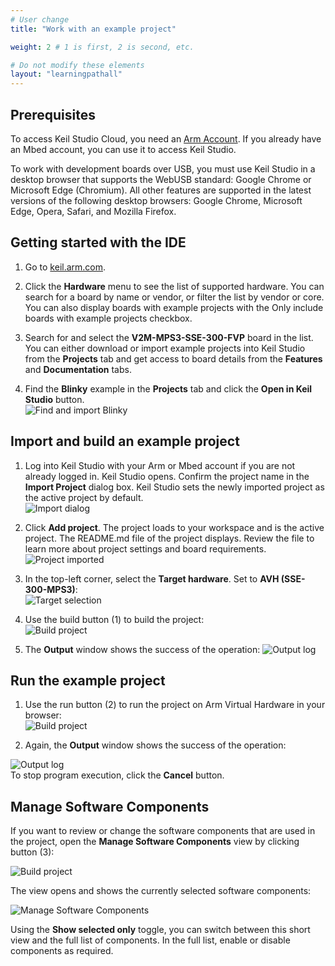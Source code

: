 ```yaml
---
# User change
title: "Work with an example project"

weight: 2 # 1 is first, 2 is second, etc.

# Do not modify these elements
layout: "learningpathall"
---
```


## Prerequisites

To access Keil Studio Cloud, you need an [Arm Account](https://developer.arm.com/register). If you already have an Mbed account, you can use it to access Keil Studio.

To work with development boards over USB, you must use Keil Studio in a desktop browser that supports the WebUSB standard: Google Chrome or Microsoft Edge (Chromium). All other features are supported in the latest versions of the following desktop browsers: Google Chrome, Microsoft Edge, Opera, Safari, and Mozilla Firefox.

## Getting started with the IDE

1. Go to [keil.arm.com](https://keil.arm.com).

1. Click the **Hardware** menu to see the list of supported hardware.
   You can search for a board by name or vendor, or filter the list by vendor or core. You can also display boards with example projects with the Only include boards with example projects checkbox.

1. Search for and select the **V2M-MPS3-SSE-300-FVP** board in the list.
   You can either download or import example projects into Keil Studio from the **Projects** tab and get access to board details from the **Features** and **Documentation** tabs.

1. Find the **Blinky** example in the **Projects** tab and click the **Open in Keil Studio** button.  
   ![Find and import Blinky](ksc_blinky_import.png "Find and import Blinky project")


## Import and build an example project

1. Log into Keil Studio with your Arm or Mbed account if you are not already logged in. Keil Studio opens. Confirm the project name in the **Import Project** dialog box. Keil Studio sets the newly imported project as the active project by default.  
![Import dialog](ksc_import_project.png "Specify a name for the imported project")

1. Click **Add project**.
   The project loads to your workspace and is the active project. The README.md file of the project displays. Review the file to learn more about project settings and board requirements.  
   ![Project imported](ksc_project_imported.png "First screen after project import")

1. In the top-left corner, select the **Target hardware**. Set to **AVH (SSE-300-MPS3)**:  
![Target selection](ksc_target_selection.png "Select your target")

1. Use the build button (1) to build the project:  
![Build project](ksc_build_run.png "Build the project for your target")

1. The **Output** window shows the success of the operation:
![Output log](ksc_build_output_log.png "Output window logs operational success")

## Run the example project

1. Use the run button (2) to run the project on Arm Virtual Hardware in your browser:  
![Build project](ksc_build_run.png "Build the project for your target")

1. Again, the **Output** window shows the success of the operation:

![Output log](ksc_run_output_log.png "Output window logs operational success")  
To stop program execution, click the **Cancel** button.

## Manage Software Components

If you want to review or change the software components that are used in the project, open the **Manage Software Components** view by clicking button (3):  

![Build project](ksc_build_run.png "Build the project for your target")

The view opens and shows the currently selected software components:

![Manage Software Components](ksc_manage_sw_comp.png "Manage Software Components View")

Using the **Show selected only** toggle, you can switch between this short view and the full list of components. In the full list, enable or disable components as required.


